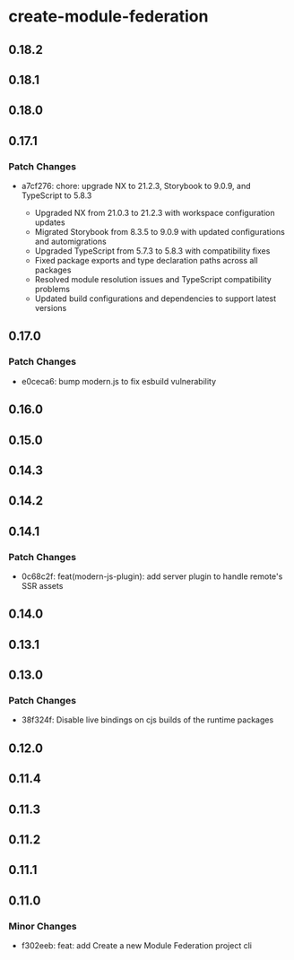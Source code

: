 # create-module-federation

## 0.18.2

## 0.18.1

## 0.18.0

## 0.17.1

### Patch Changes

- a7cf276: chore: upgrade NX to 21.2.3, Storybook to 9.0.9, and TypeScript to 5.8.3

  - Upgraded NX from 21.0.3 to 21.2.3 with workspace configuration updates
  - Migrated Storybook from 8.3.5 to 9.0.9 with updated configurations and automigrations
  - Upgraded TypeScript from 5.7.3 to 5.8.3 with compatibility fixes
  - Fixed package exports and type declaration paths across all packages
  - Resolved module resolution issues and TypeScript compatibility problems
  - Updated build configurations and dependencies to support latest versions

## 0.17.0

### Patch Changes

- e0ceca6: bump modern.js to fix esbuild vulnerability

## 0.16.0

## 0.15.0

## 0.14.3

## 0.14.2

## 0.14.1

### Patch Changes

- 0c68c2f: feat(modern-js-plugin): add server plugin to handle remote's SSR assets

## 0.14.0

## 0.13.1

## 0.13.0

### Patch Changes

- 38f324f: Disable live bindings on cjs builds of the runtime packages

## 0.12.0

## 0.11.4

## 0.11.3

## 0.11.2

## 0.11.1

## 0.11.0

### Minor Changes

- f302eeb: feat: add Create a new Module Federation project cli
